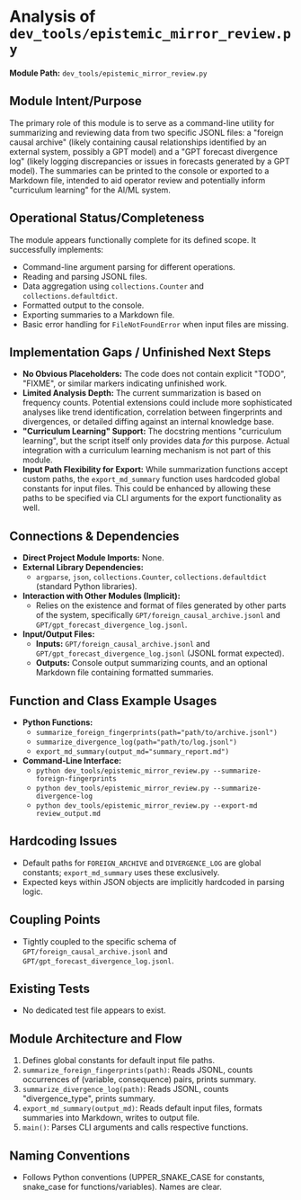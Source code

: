 # Analysis of `dev_tools/epistemic_mirror_review.py`

**Module Path:** `dev_tools/epistemic_mirror_review.py`

## Module Intent/Purpose
The primary role of this module is to serve as a command-line utility for summarizing and reviewing data from two specific JSONL files: a "foreign causal archive" (likely containing causal relationships identified by an external system, possibly a GPT model) and a "GPT forecast divergence log" (likely logging discrepancies or issues in forecasts generated by a GPT model). The summaries can be printed to the console or exported to a Markdown file, intended to aid operator review and potentially inform "curriculum learning" for the AI/ML system.

## Operational Status/Completeness
The module appears functionally complete for its defined scope. It successfully implements:
- Command-line argument parsing for different operations.
- Reading and parsing JSONL files.
- Data aggregation using `collections.Counter` and `collections.defaultdict`.
- Formatted output to the console.
- Exporting summaries to a Markdown file.
- Basic error handling for `FileNotFoundError` when input files are missing.

## Implementation Gaps / Unfinished Next Steps
- **No Obvious Placeholders:** The code does not contain explicit "TODO", "FIXME", or similar markers indicating unfinished work.
- **Limited Analysis Depth:** The current summarization is based on frequency counts. Potential extensions could include more sophisticated analyses like trend identification, correlation between fingerprints and divergences, or detailed diffing against an internal knowledge base.
- **"Curriculum Learning" Support:** The docstring mentions "curriculum learning", but the script itself only provides data *for* this purpose. Actual integration with a curriculum learning mechanism is not part of this module.
- **Input Path Flexibility for Export:** While summarization functions accept custom paths, the `export_md_summary` function uses hardcoded global constants for input files. This could be enhanced by allowing these paths to be specified via CLI arguments for the export functionality as well.

## Connections & Dependencies
- **Direct Project Module Imports:** None.
- **External Library Dependencies:**
    - `argparse`, `json`, `collections.Counter`, `collections.defaultdict` (standard Python libraries).
- **Interaction with Other Modules (Implicit):**
    - Relies on the existence and format of files generated by other parts of the system, specifically `GPT/foreign_causal_archive.jsonl` and `GPT/gpt_forecast_divergence_log.jsonl`.
- **Input/Output Files:**
    - **Inputs:** `GPT/foreign_causal_archive.jsonl` and `GPT/gpt_forecast_divergence_log.jsonl` (JSONL format expected).
    - **Outputs:** Console output summarizing counts, and an optional Markdown file containing formatted summaries.

## Function and Class Example Usages
- **Python Functions:**
    - `summarize_foreign_fingerprints(path="path/to/archive.jsonl")`
    - `summarize_divergence_log(path="path/to/log.jsonl")`
    - `export_md_summary(output_md="summary_report.md")`
- **Command-Line Interface:**
    - `python dev_tools/epistemic_mirror_review.py --summarize-foreign-fingerprints`
    - `python dev_tools/epistemic_mirror_review.py --summarize-divergence-log`
    - `python dev_tools/epistemic_mirror_review.py --export-md review_output.md`

## Hardcoding Issues
- Default paths for `FOREIGN_ARCHIVE` and `DIVERGENCE_LOG` are global constants; `export_md_summary` uses these exclusively.
- Expected keys within JSON objects are implicitly hardcoded in parsing logic.

## Coupling Points
- Tightly coupled to the specific schema of `GPT/foreign_causal_archive.jsonl` and `GPT/gpt_forecast_divergence_log.jsonl`.

## Existing Tests
- No dedicated test file appears to exist.

## Module Architecture and Flow
1.  Defines global constants for default input file paths.
2.  `summarize_foreign_fingerprints(path)`: Reads JSONL, counts occurrences of (variable, consequence) pairs, prints summary.
3.  `summarize_divergence_log(path)`: Reads JSONL, counts "divergence_type", prints summary.
4.  `export_md_summary(output_md)`: Reads default input files, formats summaries into Markdown, writes to output file.
5.  `main()`: Parses CLI arguments and calls respective functions.

## Naming Conventions
- Follows Python conventions (UPPER_SNAKE_CASE for constants, snake_case for functions/variables). Names are clear.